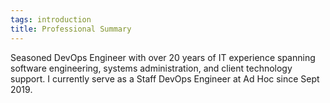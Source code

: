 ```yaml
---
tags: introduction
title: Professional Summary
---
```


Seasoned DevOps Engineer with over 20 years of IT experience spanning software engineering, systems administration, and client technology support. I currently serve as a Staff DevOps Engineer at Ad Hoc since Sept 2019.
